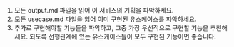 1. 모든 output.md 파일을 읽어 이 서비스의 기획을 파악하세요.
2. 모든 usecase.md 파일을 읽어 이미 구현된 유스케이스를 파악하세요.
3. 추가로 구현해야할 기능들을 파악하고, 그중 가장 우선적으로 구현할 기능을 추천해세요. 되도록 선행관계에 있는 유스케이스들이 모두 구현된 기능이면 좋습니다.
